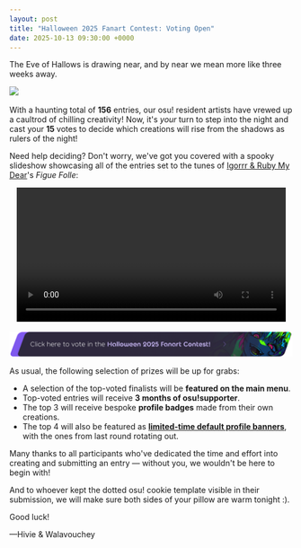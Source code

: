 ```yaml
---
layout: post
title: "Halloween 2025 Fanart Contest: Voting Open"
date: 2025-10-13 09:30:00 +0000
---
```


The Eve of Hallows is drawing near, and by near we mean more like three weeks away.

![](https://assets.ppy.sh/contests/260/banner.jpg)

With a haunting total of **156** entries, our osu! resident artists have vrewed up a caultrod of chilling creativity! Now, it's *your* turn to step into the night and cast your **15** votes to decide which creations will rise from the shadows as rulers of the night!

Need help deciding? Don't worry, we've got you covered with a spooky slideshow showcasing all of the entries set to the tunes of [Igorrr & Ruby My Dear](https://osu.ppy.sh/beatmaps/artists/370)'s *Figue Folle*:

<div align="center" class="osu-md__paragraph">
    <video width="95%" controls>
        <source src="https://assets.ppy.sh/contests/260/halloween2025-voting.mp4" type="video/mp4" preload="none">
    </video>
</div>

[![Click here to vote in the Halloween 2025 Fanart Contest!](/wiki/shared/news/2025-10-13-halloween-fanart-contest-voting/voting-banner.png)](https://osu.ppy.sh/community/contests/260)

As usual, the following selection of prizes will be up for grabs:

- A selection of the top-voted finalists will be **featured on the main menu**.
- Top-voted entries will receive **3 months of osu!supporter**.
- The top 3 will receive bespoke **profile badges** made from their own creations.
- The top 4 will also be featured as [**limited-time default profile banners**](https://osu.ppy.sh/home/news/2024-07-15-aerial-antics-art-results#new-profile-customisations), with the ones from last round rotating out.

Many thanks to all participants who've dedicated the time and effort into creating and submitting an entry — without you, we wouldn't be here to begin with!

And to whoever kept the dotted osu! cookie template visible in their submission, we will make sure both sides of your pillow are warm tonight :).

Good luck!

—Hivie & Walavouchey
